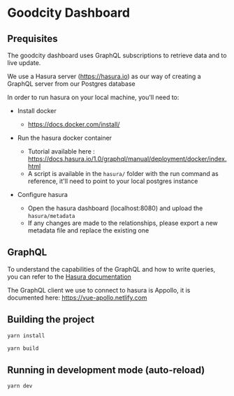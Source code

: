 # Goodcity Dashboard

## Prequisites

The goodcity dashboard uses GraphQL subscriptions to retrieve data and to live update.

We use a Hasura server (https://hasura.io) as our way of creating a GraphQL server from our Postgres database

In order to run hasura on your local machine, you'll need to:
* Install docker
  * https://docs.docker.com/install/

* Run the hasura docker container 
  * Tutorial available here : https://docs.hasura.io/1.0/graphql/manual/deployment/docker/index.html
  * A script is available in the `hasura/` folder with the run command as reference, it'll need to point to your local postgres instance
  
* Configure hasura
  * Open the hasura dashboard (localhost:8080) and upload the `hasura/metadata`
  * If any changes are made to the relationships, please export a new metadata file and replace the existing one

## GraphQL

To understand the capabilities of the GraphQL and how to write queries, you can refer to the [Hasura documentation](https://docs.hasura.io/1.0/graphql/manual/queries/index.html)

The GraphQL client we use to connect to hasura is Appollo, it is documented here: https://vue-apollo.netlify.com

## Building the project

```bash
yarn install
```

```bash
yarn build
```

## Running in development mode (auto-reload)

```bash
yarn dev
```
